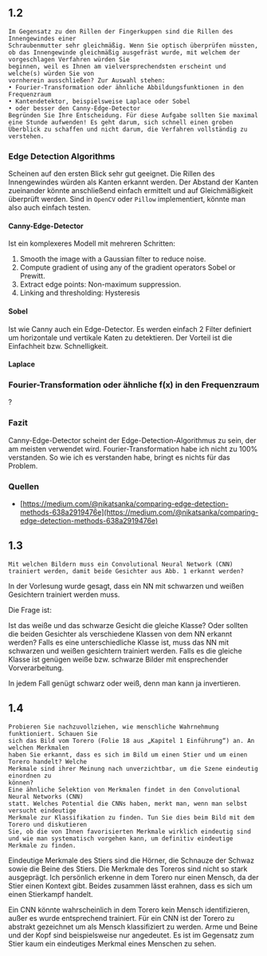 ## 1.2 
```
Im Gegensatz zu den Rillen der Fingerkuppen sind die Rillen des Innengewindes einer
Schraubenmutter sehr gleichmäßig. Wenn Sie optisch überprüfen müssten, ob das Innengewinde gleichmäßig ausgefräst wurde, mit welchem der vorgeschlagen Verfahren würden Sie
beginnen, weil es Ihnen am vielversprechendsten erscheint und welche(s) würden Sie von
vornherein ausschließen? Zur Auswahl stehen: 
• Fourier-Transformation oder ähnliche Abbildungsfunktionen in den Frequenzraum
• Kantendetektor, beispielsweise Laplace oder Sobel
• oder besser den Canny-Edge-Detector
Begründen Sie Ihre Entscheidung. Für diese Aufgabe sollten Sie maximal eine Stunde aufwenden! Es geht darum, sich schnell einen groben
Überblick zu schaffen und nicht darum, die Verfahren vollständig zu
verstehen.
```

### Edge Detection Algorithms
Scheinen auf den ersten Blick sehr gut geeignet. Die Rillen des Innengewindes würden als Kanten erkannt werden. Der Abstand der Kanten zueinander könnte anschließend einfach ermittelt und auf Gleichmäßigkeit überprüft werden. Sind in `OpenCV` oder `Pillow` implementiert, könnte man also auch einfach testen.

#### Canny-Edge-Detector
Ist ein komplexeres Modell mit mehreren Schritten:

1. Smooth the image with a Gaussian filter to reduce noise.
2. Compute gradient of using any of the gradient operators Sobel or Prewitt.
3. Extract edge points: Non-maximum suppression.
4. Linking and thresholding: Hysteresis

#### Sobel
Ist wie Canny auch ein Edge-Detector. Es werden einfach 2 Filter definiert um horizontale und vertikale Katen zu detektieren. Der Vorteil ist die Einfachheit bzw. Schnelligkeit.

#### Laplace

### Fourier-Transformation oder ähnliche f(x) in den Frequenzraum
?

### Fazit
Canny-Edge-Detector scheint der Edge-Detection-Algorithmus zu sein, der am meisten verwendet wird. Fourier-Transformation habe ich nicht zu 100% verstanden. So wie ich es verstanden habe, bringt es nichts für das Problem. 

### Quellen
- [https://medium.com/@nikatsanka/comparing-edge-detection-methods-638a2919476e](https://medium.com/@nikatsanka/comparing-edge-detection-methods-638a2919476e)

## 1.3
```
Mit welchen Bildern muss ein Convolutional Neural Network (CNN)
trainiert werden, damit beide Gesichter aus Abb. 1 erkannt werden?
```
In der Vorlesung wurde gesagt, dass ein NN mit schwarzen und weißen Gesichtern trainiert werden muss.

Die Frage ist:

Ist das weiße und das schwarze Gesicht die gleiche Klasse? Oder sollten die beiden Gesichter als verschiedene Klassen von dem NN erkannt werden? Falls es eine unterschiedliche Klasse ist, muss das NN mit schwarzen und weißen gesichtern trainiert werden. Falls es die gleiche Klasse ist genügen weiße bzw. schwarze Bilder mit ensprechender Vorverarbeitung. 

In jedem Fall genügt schwarz oder weiß, denn man kann ja invertieren.

## 1.4
```
Probieren Sie nachzuvollziehen, wie menschliche Wahrnehmung funktioniert. Schauen Sie
sich das Bild vom Torero (Folie 18 aus „Kapitel 1 Einführung“) an. An welchen Merkmalen
haben Sie erkannt, dass es sich im Bild um einen Stier und um einen Torero handelt? Welche
Merkmale sind ihrer Meinung nach unverzichtbar, um die Szene eindeutig einordnen zu
können?
Eine ähnliche Selektion von Merkmalen findet in den Convolutional Neural Networks (CNN)
statt. Welches Potential die CNNs haben, merkt man, wenn man selbst versucht eindeutige
Merkmale zur Klassifikation zu finden. Tun Sie dies beim Bild mit dem Torero und diskutieren
Sie, ob die von Ihnen favorisierten Merkmale wirklich eindeutig sind und wie man systematisch vorgehen kann, um definitiv eindeutige Merkmale zu finden.
```
Eindeutige Merkmale des Stiers sind die Hörner, die Schnauze der Schwaz sowie die Beine des Stiers. Die Merkmale des Toreros sind nicht so stark ausgeprägt. Ich persönlich erkenne in dem Torero nur einen Mensch, da der Stier einen Kontext gibt. Beides zusammen lässt erahnen, dass es sich um einen Stierkampf handelt. 

Ein CNN könnte wahrscheinlich in dem Torero kein Mensch identifizieren, außer es wurde entsprechend trainiert. Für ein CNN ist der Torero zu abstrakt gezeichnet um als Mensch klassifiziert zu werden. Arme und Beine und der Kopf sind beispielsweise nur angedeutet. Es ist im Gegensatz zum Stier kaum ein eindeutiges Merkmal eines Menschen zu sehen. 
